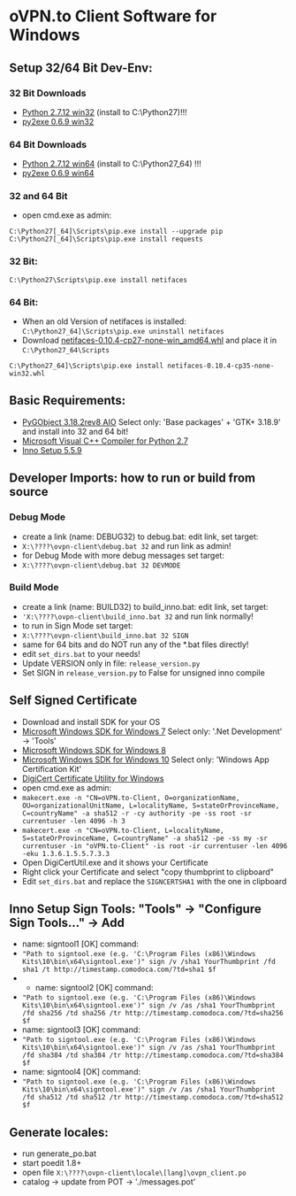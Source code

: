 
# oVPN.to Client Software for Windows

## Setup 32/64 Bit Dev-Env:
### 32 Bit Downloads
+ [Python 2.7.12 win32](https://www.python.org/ftp/python/2.7.12/python-2.7.12.msi) (install to C:\Python27)!!!
+ [py2exe 0.6.9 win32](http://sourceforge.net/projects/py2exe/files/py2exe/0.6.9/py2exe-0.6.9.win32-py2.7.exe/download)

### 64 Bit Downloads
+ [Python 2.7.12 win64](https://www.python.org/ftp/python/2.7.12/python-2.7.12.amd64.msi) (install to C:\Python27_64) !!!
+ [py2exe 0.6.9 win64](http://sourceforge.net/projects/py2exe/files/py2exe/0.6.9/py2exe-0.6.9.win64-py2.7.amd64.exe/download)

### 32 and 64 Bit
+ open cmd.exe as admin:
```
C:\Python27[_64]\Scripts\pip.exe install --upgrade pip
C:\Python27[_64]\Scripts\pip.exe install requests
```
### 32 Bit:
```
C:\Python27\Scripts\pip.exe install netifaces
```
### 64 Bit:
+ When an old Version of netifaces is installed: ```C:\Python27_64]\Scripts\pip.exe uninstall netifaces```
+ Download [netifaces-0.10.4-cp27-none-win_amd64.whl](http://www.lfd.uci.edu/~gohlke/pythonlibs/#netifaces) and place it in ```C:\Python27_64\Scripts```
```
C:\Python27_64]\Scripts\pip.exe install netifaces-0.10.4-cp35-none-win32.whl
```


## Basic Requirements:
+ [PyGObject 3.18.2rev8 AIO](https://sourceforge.net/projects/pygobjectwin32/files/pygi-aio-3.18.2_rev8-setup.exe/download) Select only: 'Base packages' + 'GTK+ 3.18.9' and install into 32 and 64 bit!
+ [Microsoft Visual C++ Compiler for Python 2.7](http://www.microsoft.com/en-us/download/details.aspx?id=44266)
+ [Inno Setup 5.5.9](http://www.jrsoftware.org/download.php/is.exe)

## Developer Imports: how to run or build from source
### Debug Mode
+ create a link (name: DEBUG32) to debug.bat: edit link, set target:
+ ```X:\????\ovpn-client\debug.bat 32``` and run link as admin!
+ for Debug Mode with more debug messages set target:
+ ```X:\????\ovpn-client\debug.bat 32 DEVMODE```

### Build Mode
+ create a link (name: BUILD32) to build_inno.bat: edit link, set target:
+ ```'X:\????\ovpn-client\build_inno.bat 32``` and run link normally!
+ to run in Sign Mode set target:
+ ```X:\????\ovpn-client\build_inno.bat 32 SIGN```
+ same for 64 bits and do NOT run any of the *.bat files directly!
+ edit ```set_dirs.bat``` to your needs!
+ Update VERSION only in file: ```release_version.py```
+ Set SIGN in ```release_version.py``` to False for unsigned inno compile

## Self Signed Certificate
+ Download and install SDK for your OS 
+ [Microsoft Windows SDK for Windows 7](https://download.microsoft.com/download/A/6/A/A6AC035D-DA3F-4F0C-ADA4-37C8E5D34E3D/winsdk_web.exe) Select only: '.Net Development' -> 'Tools'
+ [Microsoft Windows SDK for Windows 8](https://go.microsoft.com/fwlink/p/?LinkId=226658)
+ [Microsoft Windows SDK for Windows 10](https://go.microsoft.com/fwlink/p/?LinkID=698771) Select only: 'Windows App Certification Kit'
+ [DigiCert Certificate Utility for Windows](https://www.digicert.com/util/DigiCertUtil.zip)
+ open cmd.exe as admin:
+ ```makecert.exe -n "CN=oVPN.to-Client, O=organizationName, OU=organizationalUnitName, L=localityName, S=stateOrProvinceName, C=countryName" -a sha512 -r -cy authority -pe -ss root -sr currentuser -len 4096 -h 3```
+ ```makecert.exe -n "CN=oVPN.to-Client, L=localityName, S=stateOrProvinceName, C=countryName" -a sha512 -pe -ss my -sr currentuser -in "oVPN.to-Client" -is root -ir currentuser -len 4096 -eku 1.3.6.1.5.5.7.3.3```
+ Open DigiCertUtil.exe and it shows your Certificate
+ Right click your Certificate and select "copy thumbprint to clipboard"
+ Edit ```set_dirs.bat``` and replace the ```SIGNCERTSHA1``` with the one in clipboard

## Inno Setup Sign Tools: "Tools" -> "Configure Sign Tools..." -> Add
+ name: signtool1 [OK] command:
+ ```"Path to signtool.exe (e.g. 'C:\Program Files (x86)\Windows Kits\10\bin\x64\signtool.exe')" sign /v /sha1 YourThumbprint /fd sha1 /t http://timestamp.comodoca.com/?td=sha1 $f```
+ + name: signtool2 [OK] command:
+ ```"Path to signtool.exe (e.g. 'C:\Program Files (x86)\Windows Kits\10\bin\x64\signtool.exe')" sign /v /as /sha1 YourThumbprint /fd sha256 /td sha256 /tr http://timestamp.comodoca.com/?td=sha256 $f```
+ name: signtool3 [OK] command:
+ ```"Path to signtool.exe (e.g. 'C:\Program Files (x86)\Windows Kits\10\bin\x64\signtool.exe')" sign /v /as /sha1 YourThumbprint /fd sha384 /td sha384 /tr http://timestamp.comodoca.com/?td=sha384 $f```
+ name: signtool4 [OK] command:
+ ```"Path to signtool.exe (e.g. 'C:\Program Files (x86)\Windows Kits\10\bin\x64\signtool.exe')" sign /v /as /sha1 YourThumbprint /fd sha512 /td sha512 /tr http://timestamp.comodoca.com/?td=sha512 $f```

## Generate locales:
+ run generate_po.bat
+ start poedit 1.8+
+ open file ```X:\????\ovpn-client\locale\[lang]\ovpn_client.po```
+ catalog -> update from POT -> './messages.pot'
